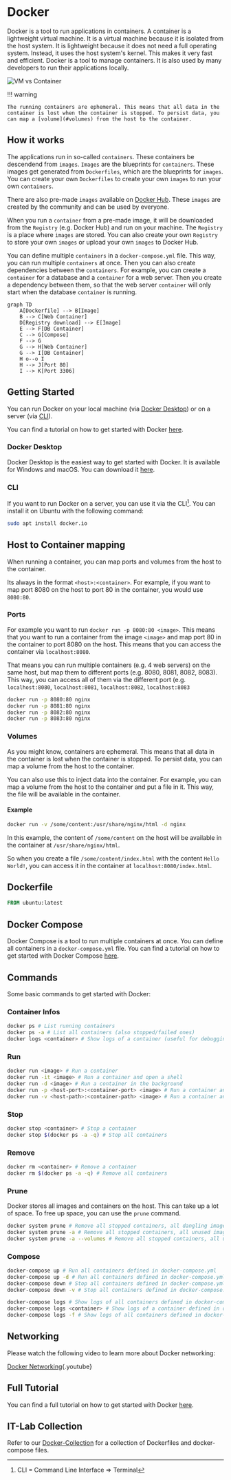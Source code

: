 # Docker

Docker is a tool to run applications in containers. A container is a lightweight virtual machine. It is a virtual machine because it is isolated from the host system. It is lightweight because it does not need a full operating system. Instead, it uses the host system's kernel. This makes it very fast and efficient. Docker is a tool to manage containers. It is also used by many developers to run their applications locally.

![VM vs Container](../assets/images/vm-vs-container.avif)

!!! warning

    The running containers are ephemeral. This means that all data in the container is lost when the container is stopped. To persist data, you can map a [volume](#volumes) from the host to the container.

## How it works

The applications run in so-called `containers`. These containers be descendend from `images`. `Images` are the blueprints for `containers`. These images get generated from `Dockerfiles`, which are the blueprints for `images`.
You can create your own `Dockerfiles` to create your own `images` to run your own `containers`.

There are also pre-made `images` available on [Docker Hub](https://hub.docker.com/). These `images` are created by the community and can be used by everyone.

When you run a `container` from a pre-made image, it will be downloaded from the `Registry` (e.g. Docker Hub) and run on your machine. The `Registry` is a place where `images` are stored. You can also create your own `Registry` to store your own `images` or upload your own `images` to Docker Hub.

You can define multiple `containers` in a `docker-compose.yml` file. This way, you can run multiple `containers` at once.
Then you can also create dependencies between the `containers`. For example, you can create a `container` for a database and a `container` for a web server. Then you create a dependency between them, so that the web server `container` will only start when the database `container` is running.

```mermaid
graph TD
    A[Dockerfile] --> B[Image]
    B --> C[Web Container]
    D[Registry download] --> E[Image]
    E --> F[DB Container]
    C --> G[Compose]
    F --> G
    G --> H[Web Container]
    G --> I[DB Container]
    H o--o I
    H --> J[Port 80]
    I --> K[Port 3306]
```

## Getting Started

You can run Docker on your local machine (via [Docker Desktop](#docker-desktop)) or on a server (via [CLI](#cli)).

You can find a tutorial on how to get started with Docker [here](https://docs.docker.com/get-started/).

### Docker Desktop

Docker Desktop is the easiest way to get started with Docker. It is available for Windows and macOS. You can download it [here](https://docs.docker.com/get-docker/).

### CLI

If you want to run Docker on a server, you can use it via the CLI[^1]. You can install it on Ubuntu with the following command:

```bash
sudo apt install docker.io
```

## Host to Container mapping

When running a container, you can map ports and volumes from the host to the container.

Its always in the format `<host>:<container>`. For example, if you want to map port 8080 on the host to port 80 in the container, you would use `8080:80`.

### Ports

For example you want to run `docker run -p 8080:80 <image>`. This means that you want to run a container from the image `<image>` and map port 80 in the container to port 8080 on the host. This means that you can access the container via `localhost:8080`.

That means you can run multiple containers (e.g. 4 web servers) on the same host, but map them to different ports (e.g. 8080, 8081, 8082, 8083). This way, you can access all of them via the different port (e.g. `localhost:8080`, `localhost:8081`, `localhost:8082`, `localhost:8083`

```bash
docker run -p 8080:80 nginx
docker run -p 8081:80 nginx
docker run -p 8082:80 nginx
docker run -p 8083:80 nginx
```

### Volumes

As you might know, containers are ephemeral. This means that all data in the container is lost when the container is stopped. To persist data, you can map a volume from the host to the container.

You can also use this to inject data into the container. For example, you can map a volume from the host to the container and put a file in it. This way, the file will be available in the container.

#### Example

```bash
docker run -v /some/content:/usr/share/nginx/html -d nginx
```

In this example, the content of `/some/content` on the host will be available in the container at `/usr/share/nginx/html`.

So when you create a file `/some/content/index.html` with the content `Hello World!`, you can access it in the container at `localhost:8080/index.html`.

## Dockerfile

```dockerfile
FROM ubuntu:latest
```

## Docker Compose

Docker Compose is a tool to run multiple containers at once. You can define all containers in a `docker-compose.yml` file. You can find a tutorial on how to get started with Docker Compose [here](https://docs.docker.com/compose/gettingstarted/).

## Commands

Some basic commands to get started with Docker:

### Container Infos

```bash
docker ps # List running containers
docker ps -a # List all containers (also stopped/failed ones)
docker logs <container> # Show logs of a container (useful for debugging)
```

### Run

```bash
docker run <image> # Run a container
docker run -it <image> # Run a container and open a shell
docker run -d <image> # Run a container in the background
docker run -p <host-port>:<container-port> <image> # Run a container and map a port
docker run -v <host-path>:<container-path> <image> # Run a container and map a volume
```

### Stop

```bash
docker stop <container> # Stop a container
docker stop $(docker ps -a -q) # Stop all containers
```

### Remove

```bash
docker rm <container> # Remove a container
docker rm $(docker ps -a -q) # Remove all containers
```

### Prune

Docker stores all images and containers on the host. This can take up a lot of space. To free up space, you can use the `prune` command.

```bash
docker system prune # Remove all stopped containers, all dangling images, and all unused networks
docker system prune -a # Remove all stopped containers, all unused images, and all unused networks
docker system prune -a --volumes # Remove all stopped containers, all unused images, all unused networks, and all unused volumes
```

### Compose

```bash
docker-compose up # Run all containers defined in docker-compose.yml
docker-compose up -d # Run all containers defined in docker-compose.yml in the background
docker-compose down # Stop all containers defined in docker-compose.yml
docker-compose down -v # Stop all containers defined in docker-compose.yml and remove all volumes

docker-compose logs # Show logs of all containers defined in docker-compose.yml
docker-compose logs <container> # Show logs of a container defined in docker-compose.yml
docker-compose logs -f # Show logs of all containers defined in docker-compose.yml and follow the output
```

## Networking

Please watch the following video to learn more about Docker networking:

[Docker Networking](https://youtu.be/aMRDZ6Le1Zg){.youtube}

## Full Tutorial

You can find a full tutorial on how to get started with Docker [here](https://docs.docker.com/compose/gettingstarted/).

## IT-Lab Collection

Refer to our [Docker-Collection](https://github.com/ITLab-CC/Docker-Collection) for a collection of Dockerfiles and docker-compose files.

[^1]: CLI = Command Line Interface => Terminal
